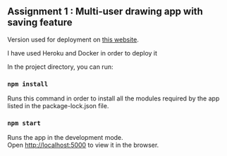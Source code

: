 ## Assignment 1 : Multi-user drawing app with saving feature


Version used for deployment on [this website](https://pacific-scrubland-77241.herokuapp.com/#).

I have used Heroku and Docker in order to deploy it

In the project directory, you can run:

### `npm install`

Runs this command in order to install all the modules required by the app listed in the package-lock.json file.

### `npm start`

Runs the app in the development mode.\
Open [http://localhost:5000](http://localhost:5000) to view it in the browser.

